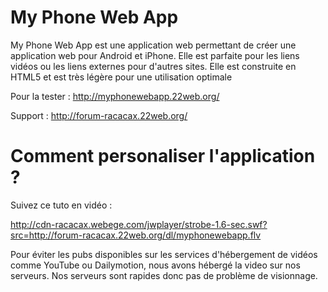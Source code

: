 # My Phone Web App
My Phone Web App est une application web permettant de créer une application web pour Android et iPhone. Elle est parfaite pour les liens vidéos ou les liens externes pour d'autres sites. Elle est construite en HTML5 et est très légère pour une utilisation optimale

Pour la tester : http://myphonewebapp.22web.org/

Support : http://forum-racacax.22web.org/

# Comment personaliser l'application ?

Suivez ce tuto en vidéo :

http://cdn-racacax.webege.com/jwplayer/strobe-1.6-sec.swf?src=http://forum-racacax.22web.org/dl/myphonewebapp.flv

Pour éviter les pubs disponibles sur les services d'hébergement de vidéos comme YouTube ou Dailymotion, nous avons hébergé la video sur nos serveurs. Nos serveurs sont rapides donc pas de problème de visionnage.
